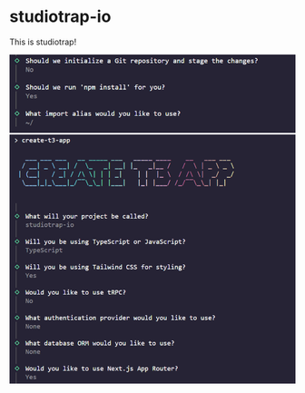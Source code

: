 # studiotrap-io

This is studiotrap!

![t3 decision making 2](https://github.com/MauricioRojasCareers/studiotrap-io/blob/main/t3%20deciision%20making%20extended.png)
![t3 decision making 1](https://github.com/MauricioRojasCareers/studiotrap-io/blob/main/t3%20deciision%20making.png)
